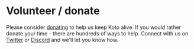 # Volunteer / donate

Please consider [donating](https://gf.me/u/x738p6) to help us keep Koto alive. If you would rather donate your time - there are hundreds of ways to help. Connect with us on [Twitter](https://twitter.com/k0t0network) or [Discord](https://discord.gg/nMU7yn3) and we'll let you know how.